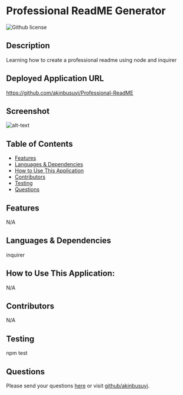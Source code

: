 # Professional ReadME Generator 
![Github license](https://img.shields.io/badge/license--blue.svg)
## Description
Learning how to create a professional readme using node and inquirer
## Deployed Application URL
https://github.com/akinbusuyi/Professional-ReadME
## Screenshot
![alt-text]()
## Table of Contents
* [Features](#features)
* [Languages & Dependencies](#languagesanddependencies)
* [How to Use This Application](#HowtoUseThisApplication)
* [Contributors](#contributors)
* [Testing](#testing)
* [Questions](#questions)
## Features
N/A
## Languages & Dependencies
inquirer 
## How to Use This Application:
N/A
## Contributors
N/A
## Testing
npm test
## Questions
Please send your questions [here](mailto:akinbusuyi@gmail.com?subject=[GitHub]%20Dev%20Connect) or visit [github/akinbusuyi](https://github.com/akinbusuyi).
